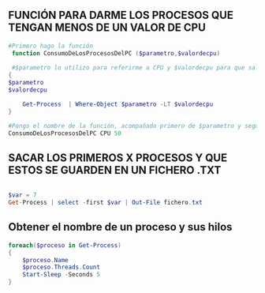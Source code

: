 ## FUNCIÓN PARA DARME LOS PROCESOS QUE TENGAN MENOS DE UN VALOR DE CPU

```Powershell
#Primero hago la función
 function ConsumoDeLosProcesosDelPC ($parametro,$valordecpu) 
 
 #$parametro lo utilizo para referirme a CPU y $valordecpu para que salgan procesos con cpu menor que ese número.
{
$parametro
$valordecpu

    Get-Process  | Where-Object $parametro -LT $valordecpu
}

#Pongo el nombre de la función, acompañado primero de $parametro y seguido de $valorcpu
ConsumoDeLosProcesosDelPC CPU 50 

```
## SACAR LOS PRIMEROS X PROCESOS Y QUE ESTOS SE GUARDEN EN UN FICHERO .TXT

```Powershell

$var = 7
Get-Process | select -first $var | Out-File fichero.txt

```
## Obtener el nombre de un proceso y sus hilos
```Powershell
foreach($proceso in Get-Process)
{
    $proceso.Name
    $proceso.Threads.Count
    Start-Sleep -Seconds 5
}
```
